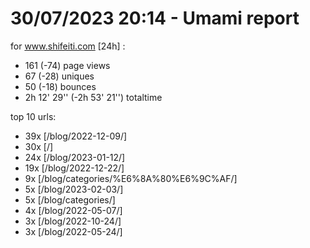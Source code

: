 # 30/07/2023 20:14 - Umami report
for www.shifeiti.com [24h] :

 - 161 (-74) page views
 - 67 (-28) uniques
 - 50 (-18) bounces
 - 2h 12' 29'' (-2h 53' 21'') totaltime


top 10 urls:
 - 39x [/blog/2022-12-09/]
 - 30x [/]
 - 24x [/blog/2023-01-12/]
 - 19x [/blog/2022-12-22/]
 - 9x [/blog/categories/%E6%8A%80%E6%9C%AF/]
 - 5x [/blog/2023-02-03/]
 - 5x [/blog/categories/]
 - 4x [/blog/2022-05-07/]
 - 3x [/blog/2022-10-24/]
 - 3x [/blog/2022-05-24/]


